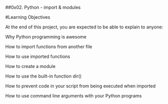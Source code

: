 ##0x02. Python - import & modules

#Learning Objectives

At the end of this project, you are expected to be able to explain to anyone:

Why Python programming is awesome

How to import functions from another file

How to use imported functions

How to create a module

How to use the built-in function dir()

How to prevent code in your script from being executed when imported

How to use command line arguments with your Python programs
